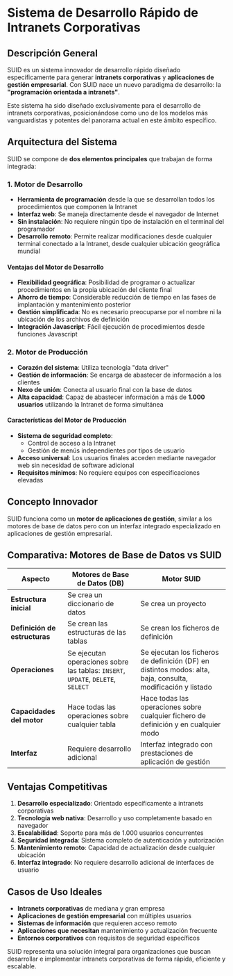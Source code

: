 # Sistema de Desarrollo Rápido de Intranets Corporativas

## Descripción General

SUID es un sistema innovador de desarrollo rápido diseñado específicamente para generar **intranets corporativas** y **aplicaciones de gestión empresarial**. Con SUID nace un nuevo paradigma de desarrollo: la **"programación orientada a intranets"**.

Este sistema ha sido diseñado exclusivamente para el desarrollo de intranets corporativas, posicionándose como uno de los modelos más vanguardistas y potentes del panorama actual en este ámbito específico.

## Arquitectura del Sistema

SUID se compone de **dos elementos principales** que trabajan de forma integrada:

### 1. Motor de Desarrollo
- **Herramienta de programación** desde la que se desarrollan todos los procedimientos que componen la Intranet
- **Interfaz web**: Se maneja directamente desde el navegador de Internet
- **Sin instalación**: No requiere ningún tipo de instalación en el terminal del programador
- **Desarrollo remoto**: Permite realizar modificaciones desde cualquier terminal conectado a la Intranet, desde cualquier ubicación geográfica mundial

#### Ventajas del Motor de Desarrollo
- **Flexibilidad geográfica**: Posibilidad de programar o actualizar procedimientos en la propia ubicación del cliente final
- **Ahorro de tiempo**: Considerable reducción de tiempo en las fases de implantación y mantenimiento posterior
- **Gestión simplificada**: No es necesario preocuparse por el nombre ni la ubicación de los archivos de definición
- **Integración Javascript**: Fácil ejecución de procedimientos desde funciones Javascript

### 2. Motor de Producción
- **Corazón del sistema**: Utiliza tecnología "data driver"
- **Gestión de información**: Se encarga de abastecer de información a los clientes
- **Nexo de unión**: Conecta al usuario final con la base de datos
- **Alta capacidad**: Capaz de abastecer información a más de **1.000 usuarios** utilizando la Intranet de forma simultánea

#### Características del Motor de Producción
- **Sistema de seguridad completo**:
  - Control de acceso a la Intranet
  - Gestión de menús independientes por tipos de usuario
- **Acceso universal**: Los usuarios finales acceden mediante navegador web sin necesidad de software adicional
- **Requisitos mínimos**: No requiere equipos con especificaciones elevadas

## Concepto Innovador

SUID funciona como un **motor de aplicaciones de gestión**, similar a los motores de base de datos pero con un interfaz integrado especializado en aplicaciones de gestión empresarial.

## Comparativa: Motores de Base de Datos vs SUID

| Aspecto | Motores de Base de Datos (DB) | Motor SUID |
|---------|-------------------------------|-------------|
| **Estructura inicial** | Se crea un diccionario de datos | Se crea un proyecto |
| **Definición de estructuras** | Se crean las estructuras de las tablas | Se crean los ficheros de definición |
| **Operaciones** | Se ejecutan operaciones sobre las tablas: `INSERT`, `UPDATE`, `DELETE`, `SELECT` | Se ejecutan los ficheros de definición (DF) en distintos modos: alta, baja, consulta, modificación y listado |
| **Capacidades del motor** | Hace todas las operaciones sobre cualquier tabla | Hace todas las operaciones sobre cualquier fichero de definición y en cualquier modo |
| **Interfaz** | Requiere desarrollo adicional | Interfaz integrado con prestaciones de aplicación de gestión |

## Ventajas Competitivas

1. **Desarrollo especializado**: Orientado específicamente a intranets corporativas
2. **Tecnología web nativa**: Desarrollo y uso completamente basado en navegador
3. **Escalabilidad**: Soporte para más de 1.000 usuarios concurrentes
4. **Seguridad integrada**: Sistema completo de autenticación y autorización
5. **Mantenimiento remoto**: Capacidad de actualización desde cualquier ubicación
6. **Interfaz integrado**: No requiere desarrollo adicional de interfaces de usuario

## Casos de Uso Ideales

- **Intranets corporativas** de mediana y gran empresa
- **Aplicaciones de gestión empresarial** con múltiples usuarios
- **Sistemas de información** que requieren acceso remoto
- **Aplicaciones que necesitan** mantenimiento y actualización frecuente
- **Entornos corporativos** con requisitos de seguridad específicos

SUID representa una solución integral para organizaciones que buscan desarrollar e implementar intranets corporativas de forma rápida, eficiente y escalable.